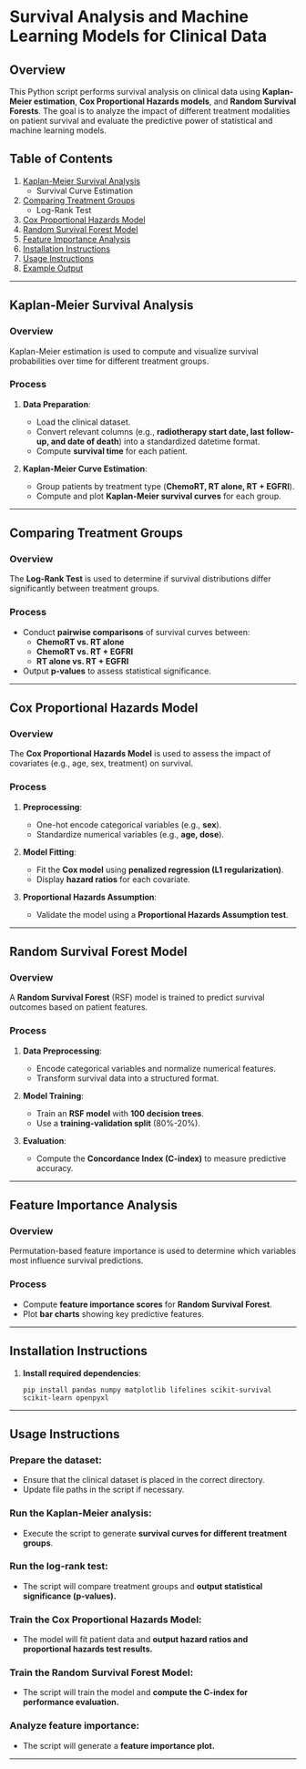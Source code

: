 # Survival Analysis and Machine Learning Models for Clinical Data

## Overview
This Python script performs survival analysis on clinical data using **Kaplan-Meier estimation**, **Cox Proportional Hazards models**, and **Random Survival Forests**. The goal is to analyze the impact of different treatment modalities on patient survival and evaluate the predictive power of statistical and machine learning models.

## Table of Contents
1. [Kaplan-Meier Survival Analysis](#kaplan-meier-survival-analysis)
    - Survival Curve Estimation
2. [Comparing Treatment Groups](#comparing-treatment-groups)
    - Log-Rank Test
3. [Cox Proportional Hazards Model](#cox-proportional-hazards-model)
4. [Random Survival Forest Model](#random-survival-forest-model)
5. [Feature Importance Analysis](#feature-importance-analysis)
6. [Installation Instructions](#installation-instructions)
7. [Usage Instructions](#usage-instructions)
8. [Example Output](#example-output)

---

## Kaplan-Meier Survival Analysis

### Overview
Kaplan-Meier estimation is used to compute and visualize survival probabilities over time for different treatment groups.

### Process
1. **Data Preparation**:
   - Load the clinical dataset.
   - Convert relevant columns (e.g., **radiotherapy start date, last follow-up, and date of death**) into a standardized datetime format.
   - Compute **survival time** for each patient.

2. **Kaplan-Meier Curve Estimation**:
   - Group patients by treatment type (**ChemoRT, RT alone, RT + EGFRI**).
   - Compute and plot **Kaplan-Meier survival curves** for each group.

---

## Comparing Treatment Groups

### Overview
The **Log-Rank Test** is used to determine if survival distributions differ significantly between treatment groups.

### Process
- Conduct **pairwise comparisons** of survival curves between:
  - **ChemoRT vs. RT alone**
  - **ChemoRT vs. RT + EGFRI**
  - **RT alone vs. RT + EGFRI**
- Output **p-values** to assess statistical significance.

---

## Cox Proportional Hazards Model

### Overview
The **Cox Proportional Hazards Model** is used to assess the impact of covariates (e.g., age, sex, treatment) on survival.

### Process
1. **Preprocessing**:
   - One-hot encode categorical variables (e.g., **sex**).
   - Standardize numerical variables (e.g., **age, dose**).

2. **Model Fitting**:
   - Fit the **Cox model** using **penalized regression (L1 regularization)**.
   - Display **hazard ratios** for each covariate.

3. **Proportional Hazards Assumption**:
   - Validate the model using a **Proportional Hazards Assumption test**.

---

## Random Survival Forest Model

### Overview
A **Random Survival Forest** (RSF) model is trained to predict survival outcomes based on patient features.

### Process
1. **Data Preprocessing**:
   - Encode categorical variables and normalize numerical features.
   - Transform survival data into a structured format.

2. **Model Training**:
   - Train an **RSF model** with **100 decision trees**.
   - Use a **training-validation split** (80%-20%).

3. **Evaluation**:
   - Compute the **Concordance Index (C-index)** to measure predictive accuracy.

---

## Feature Importance Analysis

### Overview
Permutation-based feature importance is used to determine which variables most influence survival predictions.

### Process
- Compute **feature importance scores** for **Random Survival Forest**.
- Plot **bar charts** showing key predictive features.

---

## Installation Instructions

1. **Install required dependencies**:
    ```
    pip install pandas numpy matplotlib lifelines scikit-survival scikit-learn openpyxl
    ```
---

## Usage Instructions

### Prepare the dataset:
- Ensure that the clinical dataset is placed in the correct directory.
- Update file paths in the script if necessary.

### Run the Kaplan-Meier analysis:
- Execute the script to generate **survival curves for different treatment groups**.

### Run the log-rank test:
- The script will compare treatment groups and **output statistical significance (p-values).**

### Train the Cox Proportional Hazards Model:
- The model will fit patient data and **output hazard ratios and proportional hazards test results.**

### Train the Random Survival Forest Model:
- The script will train the model and **compute the C-index for performance evaluation.**

### Analyze feature importance:
- The script will generate a **feature importance plot.**

---
